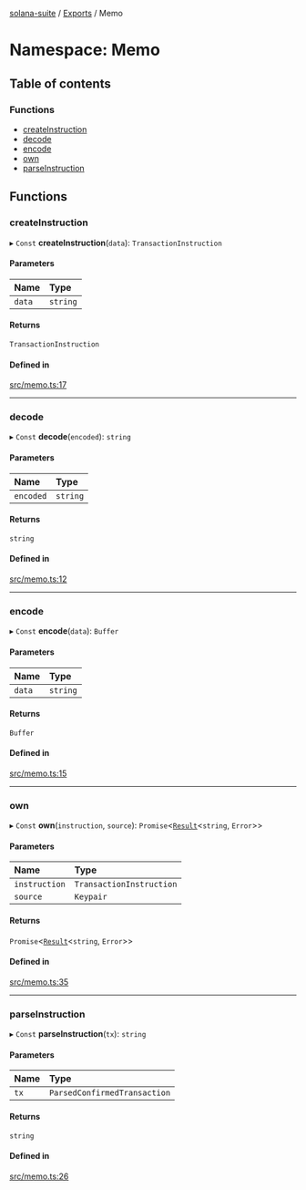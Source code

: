 [solana-suite](../README.md) / [Exports](../modules.md) / Memo

# Namespace: Memo

## Table of contents

### Functions

- [createInstruction](Memo.md#createinstruction)
- [decode](Memo.md#decode)
- [encode](Memo.md#encode)
- [own](Memo.md#own)
- [parseInstruction](Memo.md#parseinstruction)

## Functions

### createInstruction

▸ `Const` **createInstruction**(`data`): `TransactionInstruction`

#### Parameters

| Name | Type |
| :------ | :------ |
| `data` | `string` |

#### Returns

`TransactionInstruction`

#### Defined in

[src/memo.ts:17](https://github.com/fukaoi/solana-suite/blob/ed5a1bc/src/memo.ts#L17)

___

### decode

▸ `Const` **decode**(`encoded`): `string`

#### Parameters

| Name | Type |
| :------ | :------ |
| `encoded` | `string` |

#### Returns

`string`

#### Defined in

[src/memo.ts:12](https://github.com/fukaoi/solana-suite/blob/ed5a1bc/src/memo.ts#L12)

___

### encode

▸ `Const` **encode**(`data`): `Buffer`

#### Parameters

| Name | Type |
| :------ | :------ |
| `data` | `string` |

#### Returns

`Buffer`

#### Defined in

[src/memo.ts:15](https://github.com/fukaoi/solana-suite/blob/ed5a1bc/src/memo.ts#L15)

___

### own

▸ `Const` **own**(`instruction`, `source`): `Promise`<[`Result`](../modules.md#result)<`string`, `Error`\>\>

#### Parameters

| Name | Type |
| :------ | :------ |
| `instruction` | `TransactionInstruction` |
| `source` | `Keypair` |

#### Returns

`Promise`<[`Result`](../modules.md#result)<`string`, `Error`\>\>

#### Defined in

[src/memo.ts:35](https://github.com/fukaoi/solana-suite/blob/ed5a1bc/src/memo.ts#L35)

___

### parseInstruction

▸ `Const` **parseInstruction**(`tx`): `string`

#### Parameters

| Name | Type |
| :------ | :------ |
| `tx` | `ParsedConfirmedTransaction` |

#### Returns

`string`

#### Defined in

[src/memo.ts:26](https://github.com/fukaoi/solana-suite/blob/ed5a1bc/src/memo.ts#L26)
